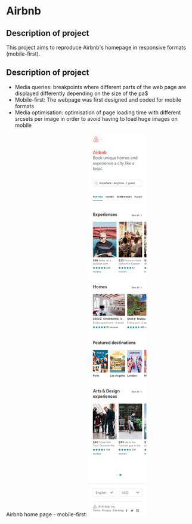 # Airbnb

## Description of project

This project aims to reproduce Airbnb's homepage in responsive formats (mobile-first).

## Description of project

* Media queries: breakpoints where different parts of the web page are displayed differently depending on the size of the pa$
* Mobile-first: The webpage was first designed and coded for mobile formats
* Media optimisation: optimisation of page loading time with different srcsets per image in order to avoid having to load huge images on mobile 

Airbnb home page - mobile-first: 
![Airbnb mobile first](https://github.com/clairedonut/Airbnb/blob/master/airbnb_site_screenshots/airbnb_mobile.png)
